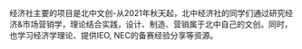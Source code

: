经济社主要的项目是北中文创-从2021年秋天起，北中经济社的同学们通过研究经济&市场营销学，理论结合实践，设计、制造、营销属于北中自己的文创。同时，也学习经济学理论、提供IEO, NEC的备赛经验分享等资源。